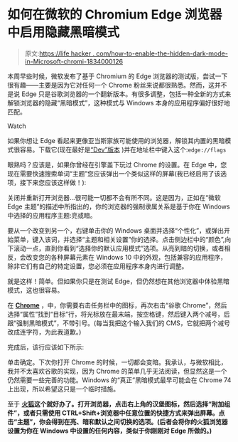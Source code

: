 # 如何在微软的 Chromium Edge 浏览器中启用隐藏黑暗模式

> 原文:[https://life hacker . com/how-to-enable-the-hidden-dark-mode-in-Microsoft-chromi-1834000126](https://lifehacker.com/how-to-enable-the-hidden-dark-mode-in-microsofts-chromi-1834000126)

本周早些时候，微软发布了基于 Chromium 的 Edge 浏览器的测试版，尝试一下很有趣——主要是因为它对任何一个 Chrome 粉丝来说都很熟悉。然而，这并不是说 Edge 只是谷歌浏览器的一个翻新版本。有很多调整，包括一种全新的方式来解锁浏览器的隐藏“黑暗模式”，这种模式与 Windows 本身的应用程序偏好很好地匹配。

Watch

如果你想让 Edge 看起来更像亚当斯家族可能使用的浏览器，解锁其内置的黑暗模式很容易。下载它(现在最好是[“Dev”版本](https://www.microsoftedgeinsider.com/en-us/download/) )并在地址栏中键入这个:`edge://flags`

眼熟吗？应该是，如果你曾经在引擎盖下玩过 Chrome 的设置。在 Edge 中，您现在需要快速搜索单词“主题”您应该弹出一个类似这样的屏幕(我已经启用了该选项，接下来您应该这样做！):

关闭并重新打开浏览器...很可能一切都不会有所不同。这是因为，正如在“微软 Edge 主题”的描述中所指出的，你的浏览器的强制隶属关系是基于你在 Windows 中选择的应用程序主题:亮或暗。

要从一个改变到另一个，右键单击你的 Windows 桌面并选择“个性化”，或弹出开始菜单，键入该词，并选择“主题和相关设置”你的选择。点击侧边栏中的“颜色”,向下滚动一点，直到你看到“选择你的默认应用模式”选项。从亮到暗的切换，或者相反，会改变您的各种屏幕元素在 Windows 10 中的外观，包括兼容的应用程序，除非它们有自己的特定设置，您必须在应用程序本身内进行调整。

就是这样！简单。但如果你只是在测试 Edge，但仍然想在其他浏览器中体验黑暗模式，这也很容易。

在 [**Chrome**](https://www.google.com/chrome/) ，中，你需要右击任务栏中的图标，再次右击“谷歌 Chrome”，然后选择“属性”找到“目标”行，将光标放在最末端，按空格键，然后键入两个减号，后跟“强制黑暗模式”，不带引号。(每当我把这个输入我们的 CMS，它就把两个减号改成连字符，为此我道歉。)

完成后，该行应该如下所示:

单击确定。下次你打开 Chrome 的时候，一切都会变暗。我承认，与微软相比，我并不太喜欢谷歌的实现，因为 Chrome 的菜单几乎无法阅读，但显然这是一个仍然需要一些完善的功能。Windows 的“真正”黑暗模式最早可能会在 Chrome 74 上出现，所以希望这只是一个临时措施。

至于 [**火狐**](https://www.mozilla.org/en-US/firefox/new/)**这个就好办了。打开浏览器，点击右上角的汉堡图标，然后选择“附加组件”，或者只需使用 CTRL+Shift+浏览器中任意位置的快捷方式来弹出屏幕。点击“主题”，你会得到在亮、暗和默认之间切换的选项。(后者会将你的火狐浏览器设置为你在 Windows 中设置的任何内容，类似于你刚刚对 Edge 所做的。)**